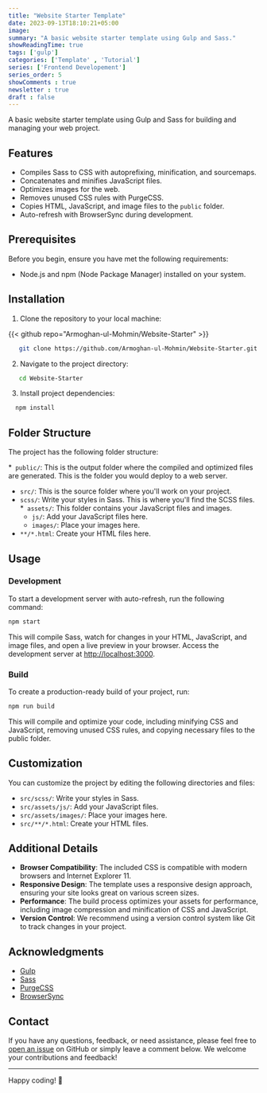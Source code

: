 ```yaml
---
title: "Website Starter Template"
date: 2023-09-13T18:10:21+05:00
image:
summary: "A basic website starter template using Gulp and Sass."
showReadingTime: true
tags: ['gulp']
categories: ['Template' , 'Tutorial']
series: ['Frontend Developement']
series_order: 5
showComments : true
newsletter : true
draft : false
---
```


A basic website starter template using Gulp and Sass for building and managing your web project.

## Features

- Compiles Sass to CSS with autoprefixing, minification, and sourcemaps.
- Concatenates and minifies JavaScript files.
- Optimizes images for the web.
- Removes unused CSS rules with PurgeCSS.
- Copies HTML, JavaScript, and image files to the `public` folder.
- Auto-refresh with BrowserSync during development.

## Prerequisites

Before you begin, ensure you have met the following requirements:

- Node.js and npm (Node Package Manager) installed on your system.

## Installation

1. Clone the repository to your local machine:

{{< github repo="Armoghan-ul-Mohmin/Website-Starter" >}}

```bash
   git clone https://github.com/Armoghan-ul-Mohmin/Website-Starter.git
```
2. Navigate to the project directory:

```bash
   cd Website-Starter
```
3. Install project dependencies:
```bash
  npm install
```

## Folder Structure
The project has the following folder structure:

*`` public/``: This is the output folder where the compiled and optimized files are generated. This is the folder you would deploy to a web server.
* ``src/``: This is the source folder where you'll work on your project.
* ``scss/``: Write your styles in Sass. This is where you'll find the SCSS files.
*`` assets/``: This folder contains your JavaScript files and images.
    * ``js/``: Add your JavaScript files here.
    * ``images/``: Place your images here.
* ``**/*.html``: Create your HTML files here.
## Usage
### Development
To start a development server with auto-refresh, run the following command:
```bash
npm start
```
This will compile Sass, watch for changes in your HTML, JavaScript, and image files, and open a live preview in your browser. Access the development server at [http://localhost:3000](http://localhost:3000).

### Build
To create a production-ready build of your project, run:
```bash
npm run build
```
This will compile and optimize your code, including minifying CSS and JavaScript, removing unused CSS rules, and copying necessary files to the public folder.

## Customization
You can customize the project by editing the following directories and files:

* ``src/scss/``: Write your styles in Sass.
* ``src/assets/js/``: Add your JavaScript files.
* ``src/assets/images/``: Place your images here.
* ``src/**/*.html``: Create your HTML files.

## Additional Details
* **Browser Compatibility**: The included CSS is compatible with modern browsers and Internet Explorer 11.
* **Responsive Design**: The template uses a responsive design approach, ensuring your site looks great on various screen sizes.
* **Performance**: The build process optimizes your assets for performance, including image compression and minification of CSS and JavaScript.
* **Version Control**: We recommend using a version control system like Git to track changes in your project.

## Acknowledgments
* [Gulp](https://gulpjs.com/)
* [Sass](https://sass-lang.com/)
* [PurgeCSS](https://purgecss.com/)
* [BrowserSync](https://www.browsersync.io/)

## Contact

If you have any questions, feedback, or need assistance, please feel free to [open an issue](https://github.com/Armoghan-ul-Mohmin/Website-Starter/issues) on GitHub or simply leave a comment below. We welcome your contributions and feedback!

---

Happy coding! 🚀